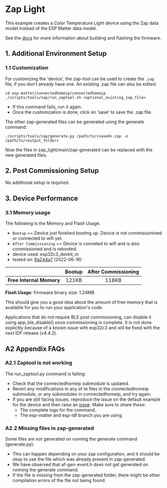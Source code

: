 # Zap Light

This example creates a Color Temperature Light device using the Zap
data model instead of the ESP Matter data model.

See the [docs](https://docs.espressif.com/projects/esp-matter/en/main/esp32/developing.html) for more information about building and flashing the firmware.

## 1. Additional Environment Setup

### 1.1 Customization

For customizing the 'device', the zap-tool can be used to create the
`.zap` file, if you don't already have one. An existing .zap file can
also be edited.

```
cd esp-matter/connectedhomeip/connectedhomeip
./scripts/tools/zap/run_zaptool.sh <optional_existing_zap_file>
```

-   If this command fails, run it again.
-   Once the customization is done, click on 'save' to save the .zap
    file.

The other zap-generated files can be generated using the generate
command:

```
./scripts/tools/zap/generate.py /path/to/<saved>.zap -o /path/to/<output_folder>
```

Now the files in zap_light/main/zap-generated can be replaced with the
new generated files.

## 2. Post Commissioning Setup

No additional setup is required.

## 3. Device Performance

### 3.1 Memory usage

The following is the Memory and Flash Usage.

-   `Bootup` == Device just finished booting up. Device is not
    commissionined or connected to wifi yet.
-   `After Commissioning` == Device is conneted to wifi and is also
    commissioned and is rebooted.
-   device used: esp32c3_devkit_m
-   tested on:
    [6a244a7](https://github.com/espressif/esp-matter/commit/6a244a7b1e5c70b0aa1bf57254f19718b0755d95)
    (2022-06-16)

|                         | Bootup | After Commissioning |
|:-                       |:-:     |:-:                  |
|**Free Internal Memory** |121KB   |118KB                |

**Flash Usage**: Firmware binary size: 1.24MB

This should give you a good idea about the amount of free memory that is
available for you to run your application's code.

Applications that do not require BLE post commissioning, can disable it using app_ble_disable() once commissioning is complete. It is not done explicitly because of a known issue with esp32c3 and will be fixed with the next IDF release (v4.4.2).

## A2 Appendix FAQs

### A2.1 Zaptool is not working

The run_zaptool.py command is failing:

-   Check that the connectedhomeip submodule is updated.
-   Revert any modifications in any of te files in the connectedhomeip
    submodule, or any submodules in connectedhomeip, and try again.
-   If you are still facing issues, reproduce the issue on the default
    example for the device and then raise an [issue](https://github.com/espressif/esp-matter/issues).
    Make sure to share these:
    -   The complete logs for the command.
    -   The esp-matter and esp-idf branch you are using.

### A2.2 Missing files in zap-generated

Some files are not generated on running the generate command
(generate.py):

-   This can happen depending on your zap configuration, and it should
    be okay to use the file which was already present in zap-generated.
-   We have observed that af-gen-event.h does not get generated on
    running the generate command.
-   If the file is missing from the zap-generated folder, there might be
    other compilation errors of the file not being found.
